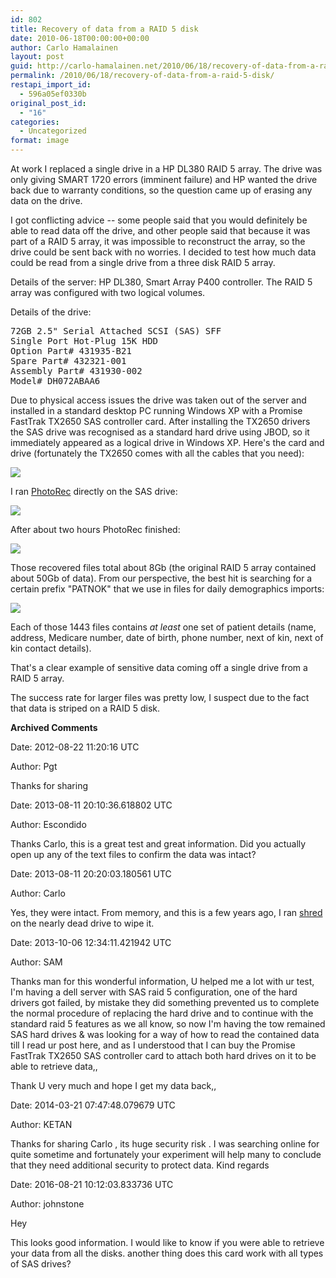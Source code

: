 ```yaml
---
id: 802
title: Recovery of data from a RAID 5 disk
date: 2010-06-18T00:00:00+00:00
author: Carlo Hamalainen
layout: post
guid: http://carlo-hamalainen.net/2010/06/18/recovery-of-data-from-a-raid-5-disk/
permalink: /2010/06/18/recovery-of-data-from-a-raid-5-disk/
restapi_import_id:
  - 596a05ef0330b
original_post_id:
  - "16"
categories:
  - Uncategorized
format: image
---
```

At work I replaced a single drive in a HP DL380 RAID 5 array. The drive was only giving SMART 1720 errors (imminent failure) and HP wanted the drive back due to warranty conditions, so the question came up of erasing any data on the drive.

I got conflicting advice -- some people said that you would definitely be able to read data off the drive, and other people said that because it was part of a RAID 5 array, it was impossible to reconstruct the array, so the drive could be sent back with no worries. I decided to test how much data could be read from a single drive from a three disk RAID 5 array.

Details of the server: HP DL380, Smart Array P400 controller. The RAID 5 array was configured with two logical volumes.

Details of the drive:

<pre>72GB 2.5" Serial Attached SCSI (SAS) SFF
Single Port Hot-Plug 15K HDD
Option Part# 431935-B21
Spare Part# 432321-001
Assembly Part# 431930-002
Model# DH072ABAA6
</pre>

Due to physical access issues the drive was taken out of the server and installed in a standard desktop PC running Windows XP with a Promise FastTrak TX2650 SAS controller card. After installing the TX2650 drivers the SAS drive was recognised as a standard hard drive using JBOD, so it immediately appeared as a logical drive in Windows XP. Here's the card and drive (fortunately the TX2650 comes with all the cables that you need):

<img src="https://i1.wp.com/s3.amazonaws.com/carlo-hamalainen.net/oldblog/stuff/wp-content/uploads/2010/06/card_and_drive.png?w=1100&#038;ssl=1" data-recalc-dims="1" /> 

I ran [PhotoRec](http://www.cgsecurity.org/wiki/PhotoRec) directly on the SAS drive:

<img src="https://i2.wp.com/s3.amazonaws.com/carlo-hamalainen.net/oldblog/stuff/wp-content/uploads/2010/06/photorec1.png?w=1100&#038;ssl=1" data-recalc-dims="1" /> 

After about two hours PhotoRec finished:

<img src="https://i1.wp.com/s3.amazonaws.com/carlo-hamalainen.net/oldblog/stuff/wp-content/uploads/2010/06/photorec2.png?w=1100&#038;ssl=1" data-recalc-dims="1" /> 

Those recovered files total about 8Gb (the original RAID 5 array contained about 50Gb of data). From our perspective, the best hit is searching for a certain prefix "PATNOK" that we use in files for daily demographics imports:

<img src="https://i0.wp.com/s3.amazonaws.com/carlo-hamalainen.net/oldblog/stuff/wp-content/uploads/2010/06/photorec-patnok.png?w=1100&#038;ssl=1" data-recalc-dims="1" /> 

Each of those 1443 files contains _at least_ one set of patient details (name, address, Medicare number, date of birth, phone number, next of kin, next of kin contact details).

That's a clear example of sensitive data coming off a single drive from a RAID 5 array.

The success rate for larger files was pretty low, I suspect due to the fact that data is striped on a RAID 5 disk.

**Archived Comments**

Date: 2012-08-22 11:20:16 UTC

Author: Pgt

Thanks for sharing

Date: 2013-08-11 20:10:36.618802 UTC

Author: Escondido

Thanks Carlo, this is a great test and great information. Did you actually open up any of the text files to confirm the data was intact?

Date: 2013-08-11 20:20:03.180561 UTC

Author: Carlo

Yes, they were intact. From memory, and this is a few years ago, I ran [shred](http://en.wikipedia.org/wiki/Shred_%28Unix%29) on the nearly dead drive to wipe it.

Date: 2013-10-06 12:34:11.421942 UTC

Author: SAM

Thanks man for this wonderful information, U helped me a lot with ur test, I'm having a dell server with SAS raid 5 configuration, one of the hard drivers got failed, by mistake they did something prevented us to complete the normal procedure of replacing the hard drive and to continue with the standard raid 5 features as we all know, so now I'm having the tow remained SAS hard drives & was looking for a way of how to read the contained data till I read ur post here, and as I understood that I can buy the Promise FastTrak TX2650 SAS controller card to attach both hard drives on it to be able to retrieve data,,

Thank U very much and hope I get my data back,,

Date: 2014-03-21 07:47:48.079679 UTC

Author: KETAN

Thanks for sharing Carlo , its huge security risk . I was searching online for quite sometime and fortunately your experiment will help many to conclude that they need additional security to protect data. Kind regards

Date: 2016-08-21 10:12:03.833736 UTC

Author: johnstone 

Hey

This looks good information. I would like to know if you were able to retrieve your data from all the disks. another thing does this card work with all types of SAS drives?